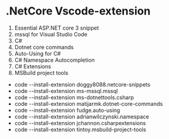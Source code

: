 
# .NetCore Vscode-extension

1. Essential ASP.NET core 3 snippet
2. mssql for Visual Studio Code
3. C#
4. Dotnet core commands
5. Auto-Using for C# 
6. C# Namespace Autocompletion
7. C# Extensions
8. MSBuild project tools

* code --install-extension doggy8088.netcore-snippets
* code --install-extension ms-mssql.mssql
* code --install-extension ms-dotnettools.csharp
* code --install-extension matijarmk.dotnet-core-commands
* code --install-extension fudge.auto-using
* code --install-extension adrianwilczynski.namespace
* code --install-extension jchannon.csharpextensions
* code --install-extension tintoy.msbuild-project-tools



